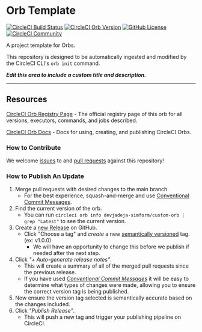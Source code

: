 # Orb Template


[![CircleCI Build Status](https://circleci.com/gh/devjadeja-simform/custom-circleci-orb.svg?style=shield "CircleCI Build Status")](https://circleci.com/gh/devjadeja-simform/custom-circleci-orb) [![CircleCI Orb Version](https://badges.circleci.com/orbs/devjadeja-simform/custom-orb.svg)](https://circleci.com/developer/orbs/orb/devjadeja-simform/custom-orb) [![GitHub License](https://img.shields.io/badge/license-MIT-lightgrey.svg)](https://raw.githubusercontent.com/devjadeja-simform/custom-circleci-orb/master/LICENSE) [![CircleCI Community](https://img.shields.io/badge/community-CircleCI%20Discuss-343434.svg)](https://discuss.circleci.com/c/ecosystem/orbs)



A project template for Orbs.

This repository is designed to be automatically ingested and modified by the CircleCI CLI's `orb init` command.

_**Edit this area to include a custom title and description.**_

---

## Resources

[CircleCI Orb Registry Page](https://circleci.com/developer/orbs/orb/devjadeja-simform/custom-orb) - The official registry page of this orb for all versions, executors, commands, and jobs described.

[CircleCI Orb Docs](https://circleci.com/docs/orb-intro/#section=configuration) - Docs for using, creating, and publishing CircleCI Orbs.

### How to Contribute

We welcome [issues](https://github.com/devjadeja-simform/custom-circleci-orb/issues) to and [pull requests](https://github.com/devjadeja-simform/custom-circleci-orb/pulls) against this repository!

### How to Publish An Update
1. Merge pull requests with desired changes to the main branch.
    - For the best experience, squash-and-merge and use [Conventional Commit Messages](https://conventionalcommits.org/).
2. Find the current version of the orb.
    - You can run `circleci orb info devjadeja-simform/custom-orb | grep "Latest"` to see the current version.
3. Create a [new Release](https://github.com/devjadeja-simform/custom-circleci-orb/releases/new) on GitHub.
    - Click "Choose a tag" and _create_ a new [semantically versioned](http://semver.org/) tag. (ex: v1.0.0)
      - We will have an opportunity to change this before we publish if needed after the next step.
4.  Click _"+ Auto-generate release notes"_.
    - This will create a summary of all of the merged pull requests since the previous release.
    - If you have used _[Conventional Commit Messages](https://conventionalcommits.org/)_ it will be easy to determine what types of changes were made, allowing you to ensure the correct version tag is being published.
5. Now ensure the version tag selected is semantically accurate based on the changes included.
6. Click _"Publish Release"_.
    - This will push a new tag and trigger your publishing pipeline on CircleCI.